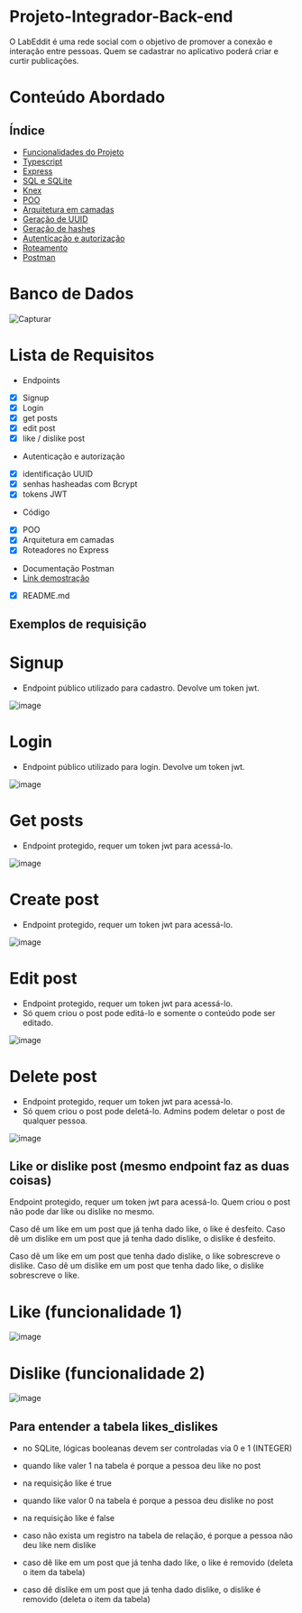 # Projeto-Integrador-Back-end

O LabEddit é uma rede social com o objetivo de promover a conexão e interação entre pessoas. Quem se cadastrar no aplicativo poderá criar e curtir publicações.

# Conteúdo Abordado

## Índice 
- <a href ="#funcionalidades">Funcionalidades do Projeto</a>
- <a href="#Typescript">Typescript</a>
- <a href="#Express">Express</a>
- <a href="SQL e SQLite">SQL e SQLite</a>
- <a href="#Knex">Knex</a>
- <a href="#POO">POO</a>
- <a href="#Arquitetura em camadas">Arquitetura em camadas</a>
- <a href="#Geração de UUID">Geração de UUID</a>
- <a href="#Geração de hashes">Geração de hashes</a>
- <a href="#Autenticação e autorização">Autenticação e autorização</a>
- <a href="#Roteamento">Roteamento</a>
- <a href="#Postman">Postman</a>

# Banco de Dados

![Capturar](https://user-images.githubusercontent.com/111313480/226069415-f0fa8b0d-8112-493f-8ad5-37233c68dd2e.PNG)

# Lista de Requisitos

- Endpoints
- [x] Signup
- [x] Login
- [x] get posts
- [x] edit post
- [x] like / dislike post

- Autenticação e autorização

- [x] identificação UUID
- [x] senhas hasheadas com Bcrypt
- [x] tokens JWT

- Código

- [x] POO
- [x] Arquitetura em camadas
- [x] Roteadores no Express

- Documentação Postman
- [Link demostração](https://documenter.getpostman.com/view/24460930/2s93JzKfQe)
- [x] README.md

## Exemplos de requisição

# Signup

- Endpoint público utilizado para cadastro. Devolve um token jwt.

![image](https://user-images.githubusercontent.com/111313480/226070793-45282ff7-f9a2-47d3-9171-a7b24aae780c.png)


# Login

- Endpoint público utilizado para login. Devolve um token jwt.

![image](https://user-images.githubusercontent.com/111313480/226070874-3032af85-9640-41c8-922c-01399582be05.png)

# Get posts

- Endpoint protegido, requer um token jwt para acessá-lo.

![image](https://user-images.githubusercontent.com/111313480/226070935-a5a1b087-e2f1-479e-b097-f2a31db96f24.png)

# Create post

- Endpoint protegido, requer um token jwt para acessá-lo.

![image](https://user-images.githubusercontent.com/111313480/226070969-0a64f0ff-9642-4bda-ab79-a9678f04c956.png)

# Edit post

- Endpoint protegido, requer um token jwt para acessá-lo.
- Só quem criou o post pode editá-lo e somente o conteúdo pode ser editado.

![image](https://user-images.githubusercontent.com/111313480/226071028-d8a3c31a-c253-4b16-9788-63ea92b6b730.png)

# Delete post

- Endpoint protegido, requer um token jwt para acessá-lo.
- Só quem criou o post pode deletá-lo. Admins podem deletar o post de qualquer pessoa.

![image](https://user-images.githubusercontent.com/111313480/226071052-27e4211e-53dc-4cb4-9d44-9748791aa347.png)

## Like or dislike post (mesmo endpoint faz as duas coisas)

Endpoint protegido, requer um token jwt para acessá-lo.
Quem criou o post não pode dar like ou dislike no mesmo.

Caso dê um like em um post que já tenha dado like, o like é desfeito.
Caso dê um dislike em um post que já tenha dado dislike, o dislike é desfeito.

Caso dê um like em um post que tenha dado dislike, o like sobrescreve o dislike.
Caso dê um dislike em um post que tenha dado like, o dislike sobrescreve o like.

# Like (funcionalidade 1)

![image](https://user-images.githubusercontent.com/111313480/226071140-63ccb32b-3b8b-4c49-be0c-0d3bf161d915.png)

# Dislike (funcionalidade 2)

![image](https://user-images.githubusercontent.com/111313480/226071189-955bb09a-12f4-4ea9-b8fa-7dd230fb95f2.png)

## Para entender a tabela likes_dislikes

- no SQLite, lógicas booleanas devem ser controladas via 0 e 1 (INTEGER)

- quando like valer 1 na tabela é porque a pessoa deu like no post

- na requisição like é true
- quando like valor 0 na tabela é porque a pessoa deu dislike no post

- na requisição like é false
- caso não exista um registro na tabela de relação, é porque a pessoa não deu like nem dislike

- caso dê like em um post que já tenha dado like, o like é removido (deleta o item da tabela)

- caso dê dislike em um post que já tenha dado dislike, o dislike é removido (deleta o item da tabela)

